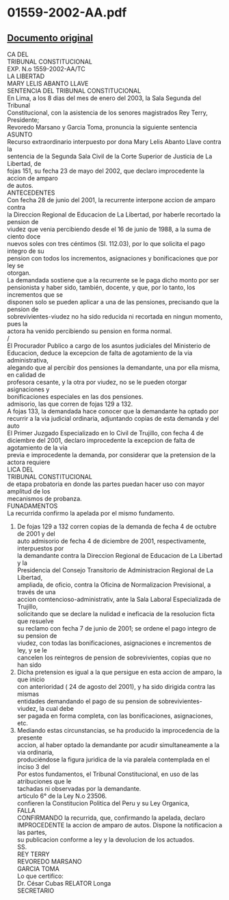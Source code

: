 
01559-2002-AA.pdf
=================
  
[Documento original](https://tc.gob.pe/jurisprudencia/2003/01559-2002-AA.pdf)  
---  
CA DEL  
TRIBUNAL CONSTITUCIONAL  
EXP. N.o 1559-2002-AA/TC  
LA LIBERTAD  
MARY LELIS ABANTO LLAVE  
SENTENCIA DEL TRIBUNAL CONSTITUCIONAL  
En Lima, a los 8 dias del mes de enero del 2003, la Sala Segunda del Tribunal  
Constitucional, con la asistencia de los senores magistrados Rey Terry, Presidente;  
Revoredo Marsano y Garcia Toma, pronuncia la siguiente sentencia  
ASUNTO  
Recurso extraordinario interpuesto por dona Mary Lelis Abanto Llave contra la  
sentencia de la Segunda Sala Civil de la Corte Superior de Justicia de La Libertad, de  
fojas 151, su fecha 23 de mayo del 2002, que declaro improcedente la accion de amparo  
de autos.  
ANTECEDENTES  
Con fecha 28 de junio del 2001, la recurrente interpone accion de amparo contra  
la Direccion Regional de Educacion de La Libertad, por haberle recortado la pension de  
viudez que venia percibiendo desde el 16 de junio de 1988, a la suma de ciento doce  
nuevos soles con tres céntimos (SI. 112.03), por lo que solicita el pago integro de su  
pension con todos los incrementos, asignaciones y bonificaciones que por ley se  
otorgan.  
La demandada sostiene que a la recurrente se le paga dicho monto por ser  
pensionista y haber sido, también, docente, y que, por lo tanto, los incrementos que se  
disponen solo se pueden aplicar a una de las pensiones, precisando que la pension de  
sobrevivientes-viudez no ha sido reducida ni recortada en ningun momento, pues la  
actora ha venido percibiendo su pension en forma normal.  
/  
El Procurador Publico a cargo de los asuntos judiciales del Ministerio de  
Educacion, deduce la excepcion de falta de agotamiento de la via administrativa,  
alegando que al percibir dos pensiones la demandante, una por ella misma, en calidad de  
profesora cesante, y la otra por viudez, no se le pueden otorgar asignaciones y  
bonificaciones especiales en las dos pensiones.  
admisorio, las que corren de fojas 129 a 132.  
A fojas 133, la demandada hace conocer que la demandante ha optado por  
recurrir a la via judicial ordinaria, adjuntando copias de esta demanda y del auto  
El Primer Juzgado Especializado en lo Civil de Trujillo, con fecha 4 de  
diciembre del 2001, declaro improcedente la excepcion de falta de agotamiento de la via  
previa e improcedente la demanda, por considerar que la pretension de la actora requiere  
LICA DEL  
TRIBUNAL CONSTITUCIONAL  
de etapa probatoria en donde las partes puedan hacer uso con mayor amplitud de los  
mecanismos de probanza.  
FUNADAMENTOS  
La recurrida confirmo la apelada por el mismo fundamento.  
1. De fojas 129 a 132 corren copias de la demanda de fecha 4 de octubre de 2001 y del  
auto admisorio de fecha 4 de diciembre de 2001, respectivamente, interpuestos por  
la demandante contra la Direccion Regional de Educacion de La Libertad y la  
Presidencia del Consejo Transitorio de Administracion Regional de La Libertad,  
ampliada, de oficio, contra la Oficina de Normalizacion Previsional, a través de una  
accion comtencioso-administrativ, ante la Sala Laboral Especializada de Trujillo,  
solicitando que se declare la nulidad e ineficacia de la resolucion ficta que resuelve  
su reclamo con fecha 7 de junio de 2001; se ordene el pago integro de su pension de  
viudez, con todas las bonificaciones, asignaciones e incrementos de ley, y se le  
cancelen los reintegros de pension de sobrevivientes, copias que no han sido  
2. Dicha pretension es igual a la que persigue en esta accion de amparo, la que inicio  
con anterioridad ( 24 de agosto del 2001), y ha sido dirigida contra las mismas  
entidades demandando el pago de su pension de sobrevivientes-viudez, la cual debe  
ser pagada en forma completa, con las bonificaciones, asignaciones, etc.  
3. Mediando estas circunstancias, se ha producido la improcedencia de la presente  
accion, al haber optado la demandante por acudir simultaneamente a la via ordinaria,  
produciéndose la figura juridica de la via paralela contemplada en el inciso 3 del  
Por estos fundamentos, el Tribunal Constitucional, en uso de las atribuciones que le  
tachadas ni observadas por la demandante.  
articulo 6° de la Ley N.o 23506.  
confieren la Constitucion Politica del Peru y su Ley Organica,  
FALLA  
CONFIRMANDO la recurrida, que, confirmando la apelada, declaro  
IMPROCEDENTE la accion de amparo de autos. Dispone la notificacion a las partes,  
su publicacion conforme a ley y la devolucion de los actuados.  
SS.  
REY TERRY  
REVOREDO MARSANO  
GARCIA TOMA  
Lo que certifico:  
Dr. César Cubas RELATOR Longa  
SECRETARIO